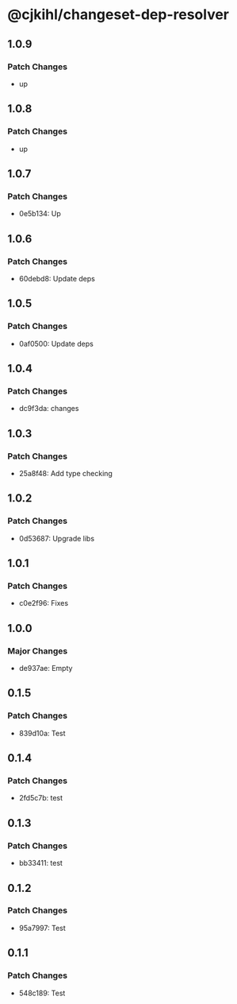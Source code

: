# @cjkihl/changeset-dep-resolver

## 1.0.9

### Patch Changes

- up

## 1.0.8

### Patch Changes

- up

## 1.0.7

### Patch Changes

- 0e5b134: Up

## 1.0.6

### Patch Changes

- 60debd8: Update deps

## 1.0.5

### Patch Changes

- 0af0500: Update deps

## 1.0.4

### Patch Changes

- dc9f3da: changes

## 1.0.3

### Patch Changes

- 25a8f48: Add type checking

## 1.0.2

### Patch Changes

- 0d53687: Upgrade libs

## 1.0.1

### Patch Changes

- c0e2f96: Fixes

## 1.0.0

### Major Changes

- de937ae: Empty

## 0.1.5

### Patch Changes

- 839d10a: Test

## 0.1.4

### Patch Changes

- 2fd5c7b: test

## 0.1.3

### Patch Changes

- bb33411: test

## 0.1.2

### Patch Changes

- 95a7997: Test

## 0.1.1

### Patch Changes

- 548c189: Test
